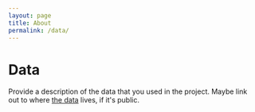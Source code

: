 ```yaml
---
layout: page
title: About
permalink: /data/
---
```

# Data 

Provide a description of the data that you used in the project. Maybe link out to where [the data](https://en.wikipedia.org/wiki/Data) lives, if it's public.
